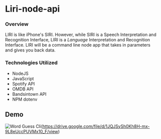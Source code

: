 # Liri-node-api

### Overview

LIRI is like iPhone's SIRI. However, while SIRI is a Speech Interpretation and Recognition Interface, LIRI is a _Language_ Interpretation and Recognition Interface. LIRI will be a command line node app that takes in parameters and gives you back data.

### Technologies Utilized

* NodeJS
* JavaScript
* Spotify API
* OMDB API
* Bandsintown API
* NPM dotenv

## Demo
![Word Guess Cli](liri-node-app.gif)(https://drive.google.com/file/d/1JQJSySh0Kh8H-mx-9L8eUccPUVMx10_F/view)